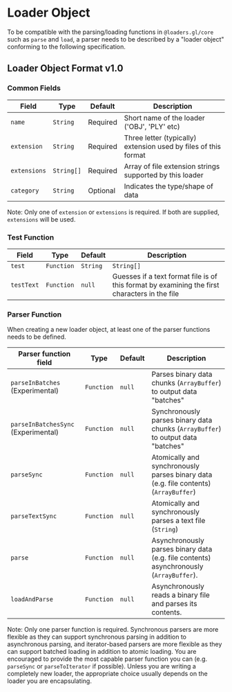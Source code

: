 # Loader Object

To be compatible with the parsing/loading functions in `@loaders.gl/core` such as `parse` and `load`, a parser needs to be described by a "loader object" conforming to the following specification.

## Loader Object Format v1.0

### Common Fields

| Field        | Type       | Default  | Description                                                     |
| ------------ | ---------- | -------- | --------------------------------------------------------------- |
| `name`       | `String`   | Required | Short name of the loader ('OBJ', 'PLY' etc)                     |
| `extension`  | `String`   | Required | Three letter (typically) extension used by files of this format |
| `extensions` | `String[]` | Required | Array of file extension strings supported by this loader        |
| `category`   | `String`   | Optional | Indicates the type/shape of data                                |

Note: Only one of `extension` or `extensions` is required. If both are supplied, `extensions` will be used.

### Test Function

| Field      | Type       | Default | Description                                                                       |
| ---------- | ---------- | ------- | --------------------------------------------------------------------------------- |
| `test` | `Function`|`String`|`String[]` | `null`  | Guesses if a binary format file is of this format by examining the first bytes in the file. If the test is specified as a string or array of strings, the initial bytes are expected to be "magic bytes" matching one of the provided strings. |
| `testText` | `Function` | `null`  | Guesses if a text format file is of this format by examining the first characters in the file |

### Parser Function

When creating a new loader object, at least one of the parser functions needs to be defined.

| Parser function field               | Type       | Default | Description                                                                            |
| ----------------------------------- | ---------- | ------- | -------------------------------------------------------------------------------------- |
| `parseInBatches` (Experimental)     | `Function` | `null`  | Parses binary data chunks (`ArrayBuffer`) to output data "batches"                     |
| `parseInBatchesSync` (Experimental) | `Function` | `null`  | Synchronously parses binary data chunks (`ArrayBuffer`) to output data "batches"       |
| `parseSync`                         | `Function` | `null`  | Atomically and synchronously parses binary data (e.g. file contents) (`ArrayBuffer`)   |
| `parseTextSync`                     | `Function` | `null`  | Atomically and synchronously parses a text file (`String`)                             |
| `parse`                             | `Function` | `null`  | Asynchronously parses binary data (e.g. file contents) asynchronously (`ArrayBuffer`). |
| `loadAndParse`                      | `Function` | `null`  | Asynchronously reads a binary file and parses its contents.                            |

Note: Only one parser function is required. Synchronous parsers are more flexible as they can support synchronous parsing in addition to asynchronous parsing, and iterator-based parsers are more flexible as they can support batched loading in addition to atomic loading. You are encouraged to provide the most capable parser function you can (e.g. `parseSync` or `parseToIterator` if possible). Unless you are writing a completely new loader, the appropriate choice usually depends on the loader you are encapsulating.
